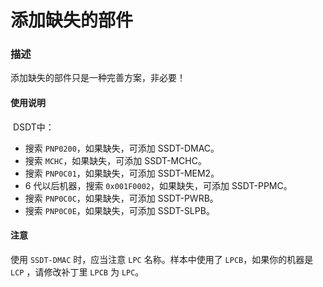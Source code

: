 # 添加缺失的部件

### 描述

添加缺失的部件只是一种完善方案，非必要！

#### 使用说明

​	DSDT中：

- 搜索 `PNP0200`，如果缺失，可添加 SSDT-DMAC。
- 搜索 `MCHC`，如果缺失，可添加 SSDT-MCHC。
- 搜索 `PNP0C01`，如果缺失，可添加 SSDT-MEM2。
- 6 代以后机器，搜索 `0x001F0002`，如果缺失，可添加 SSDT-PPMC。
- 搜索 `PNP0C0C`，如果缺失，可添加 SSDT-PWRB。
- 搜索 `PNP0C0E`，如果缺失，可添加 SSDT-SLPB。

#### 注意

使用 `SSDT-DMAC` 时，应当注意 `LPC` 名称。样本中使用了 `LPCB`，如果你的机器是 `LCP` ，请修改补丁里 `LPCB` 为 `LPC`。

